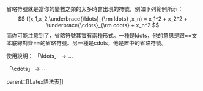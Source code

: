 省略符號就是當你的變數之類的太多時會出現的符號，例如下列範例所示：
$$
f(x_1,x_2,\underbrace{\ldots}_{\rm ldots} ,x_n) = x_1^2 + x_2^2 + \underbrace{\cdots}_{\rm cdots} + x_n^2 
$$
而你可能注意到了，省略符號其實有兩種形式。一種是ldots，他的意思是跟==文本底線對齊==的省略符號。另一種是cdots，他是置中的省略符號。

使用說明：
「\\ldots」$\rightarrow\ldots$

「\\cdots」$\rightarrow\cdots$



parent::[[Latex語法表]]